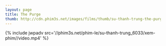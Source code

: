 ```yaml
---
layout: page
title: The Purge
thumb: http://cdn.phim3s.net/images/films/thumb/su-thanh-trung-the-purge-2013.jpg
---
```

{% include jwpadv src='//phim3s.net/phim-le/su-thanh-trung_6033/xem-phim//video.mp4' %}